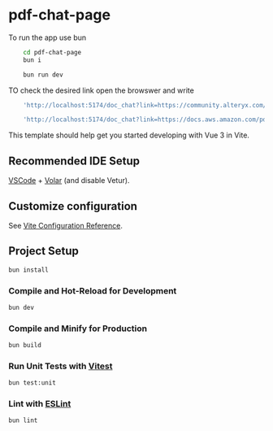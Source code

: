 # pdf-chat-page

To run the app use bun

```sh
    cd pdf-chat-page
    bun i

    bun run dev
```

TO check the desired link open the browswer and write

```javascript
    'http://localhost:5174/doc_chat?link=https://community.alteryx.com/pvsmt99345/attachments/pvsmt99345/product-ideas/1376/1/s3.docx' # For docx pages to render

    'http://localhost:5174/doc_chat?link=https://docs.aws.amazon.com/pdfs/AmazonS3/latest/userguide/s3-userguide.pdf' # For PDF to render

```

This template should help get you started developing with Vue 3 in Vite.

## Recommended IDE Setup

[VSCode](https://code.visualstudio.com/) + [Volar](https://marketplace.visualstudio.com/items?itemName=Vue.volar) (and disable Vetur).

## Customize configuration

See [Vite Configuration Reference](https://vite.dev/config/).

## Project Setup

```sh
bun install
```

### Compile and Hot-Reload for Development

```sh
bun dev
```

### Compile and Minify for Production

```sh
bun build
```

### Run Unit Tests with [Vitest](https://vitest.dev/)

```sh
bun test:unit
```

### Lint with [ESLint](https://eslint.org/)

```sh
bun lint
```
